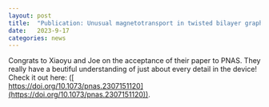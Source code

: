 ```yaml
---
layout: post
title:  "Publication: Unusual magnetotransport in twisted bilayer graphene, now with strain!"
date:   2023-9-17
categories: news
---
```


Congrats to Xiaoyu and Joe on the acceptance of their paper to PNAS. They really have a beutiful understanding of just about every detail in the device! Check it out here: ([ 	
https://doi.org/10.1073/pnas.2307151120](https://doi.org/10.1073/pnas.2307151120)).

